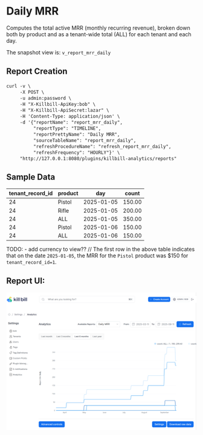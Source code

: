 # Daily MRR

Computes the total active MRR (monthly recurring revenue), broken down both by product and as a tenant-wide total (ALL) for each tenant and each day.

The snapshot view is: `v_report_mrr_daily`

## Report Creation

```
curl -v \
     -X POST \
     -u admin:password \
     -H "X-Killbill-ApiKey:bob" \
     -H "X-Killbill-ApiSecret:lazar" \
     -H 'Content-Type: application/json' \
     -d '{"reportName": "report_mrr_daily",
          "reportType": "TIMELINE",
          "reportPrettyName": "Daily MRR",
          "sourceTableName": "report_mrr_daily",
          "refreshProcedureName": "refresh_report_mrr_daily",
          "refreshFrequency": "HOURLY"}' \
     "http://127.0.0.1:8080/plugins/killbill-analytics/reports"
```

## Sample Data

| tenant_record_id | product | day        | count  |
| ---------------- | ------- | ---------- |--------|
| 24               | Pistol  | 2025-01-05 | 150.00 |
| 24               | Rifle   | 2025-01-05 | 200.00 |
| 24               | ALL     | 2025-01-05 | 350.00 |
| 24               | Pistol  | 2025-01-06 | 150.00 |
| 24               | ALL     | 2025-01-06 | 150.00 |


TODO: - add currency to view??
// The first row in the above table indicates that on the date `2025-01-05`, the MRR for the `Pistol` product was $150 for `tenant_record_id=1`.

## Report UI:

![daily-mrr.png](daily-mrr.png)